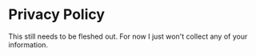 # Privacy Policy

This still needs to be fleshed out. For now I just won't collect any of your information.
